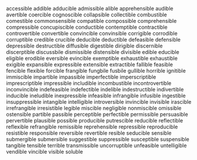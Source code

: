 accessible
addible
adducible
admissible
alible
apprehensible
audible
avertible
coercible
cognoscible
collapsible
collectible
combustible
comestible
commonsensible
compatible
compossible
comprehensible
compressible
concupiscible
conductible
contemptible
contractible
controvertible
convertible
convincible
convinsible
corrigible
corrodible
corruptible
credible
crucible
deducible
deductible
defeasible
defensible
depressible
destructible
diffusible
digestible
dirigible
discernible
discerptible
discussbile
dismissible
distensible
divisible
edible
educible
eligible
erodible
eversible
evincible
exemptible
exhaustible
exhaustible
exigible
expansible
expressible
extensible
extractible
fallible
feasible
fencible
flexible
forcible
frangible
fungbile
fusbile
gullible
horrible
ignitible
immiscible
impartible
impassible
imperfectible
imperscriptible
imprescriptible
impressible
includible
incombustible
incontrovertible
inconvincible
indefeasible
indefectible
indelible
indestructible
indivertible
inducible
ineludible
inexpressible
infeasible
infrangible
infusible
ingestible
insuppressible
intangible
intelligible
introversible
invincible
invisible
irascible
irrefrangible
irresistible
legible
miscible
negligible
nonmiscible
omissible
ostensible
partible
passible
perceptible
perfectible
permissible
persuasible
pervertible
plausible
possible
producible
putrescible
reducible
reflectible
reflexible
refrangible
remissible
reprehensible
repressible
reproducible
resistible
responsible
reversible
revertible
resible
seducible
sensible
submergible
submersible
suggestible
suppressible
susceptible
suspensible
tangible
tensible
terrible
transmissible
uncorruptible
unfeasible
untelligible
vendible
vincible
visible
soluble

